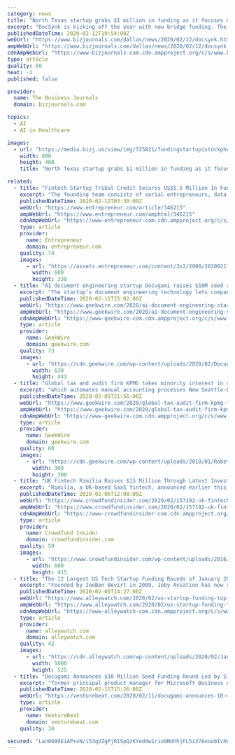 ```yaml
---
category: news
title: "North Texas startup grabs $1 million in funding as it focuses on AI tools for health care"
excerpt: "DocSynk is kicking off the year with new bridge funding. The North Texas startup focused on health care received the package from private equity firm Colosseum Group in Chicago, according to a news release."
publishedDateTime: 2020-02-12T19:54:00Z
webUrl: "https://www.bizjournals.com/dallas/news/2020/02/12/docsynk.html"
ampWebUrl: "https://www.bizjournals.com/dallas/news/2020/02/12/docsynk.amp.html"
cdnAmpWebUrl: "https://www-bizjournals-com.cdn.ampproject.org/c/s/www.bizjournals.com/dallas/news/2020/02/12/docsynk.amp.html"
type: article
quality: 50
heat: -1
published: false

provider:
  name: The Business Journals
  domain: bizjournals.com

topics:
  - AI
  - AI in Healthcare

images:
  - url: "https://media.bizj.us/view/img/725821/fundingstartupistockphoto*600xx3454-2303-0-182.jpg"
    width: 600
    height: 400
    title: "North Texas startup grabs $1 million in funding as it focuses on AI tools for health care"

related:
  - title: "Fintech Startup Tribal Credit Secures US$5.5 Million In Funding Round"
    excerpt: "The founding team consists of serial entrepreneurs, data scientists, and fintech execs who have had experiences in banking, risk and compliance, regulations, and scaling in emerging markets. Shady points out that the startup’s main advantage in the market is its proprietary AI algorithm, which they originally conceived based off their researc ..."
    publishedDateTime: 2020-02-12T03:30:00Z
    webUrl: "https://www.entrepreneur.com/article/346215"
    ampWebUrl: "https://www.entrepreneur.com/amphtml/346215"
    cdnAmpWebUrl: "https://www-entrepreneur-com.cdn.ampproject.org/c/s/www.entrepreneur.com/amphtml/346215"
    type: article
    provider:
      name: Entrepreneur
      domain: entrepreneur.com
    quality: 74
    images:
      - url: "https://assets.entrepreneur.com/content/3x2/2000/20200211171501-Tribal-DarkCardMock-Simple.png?width=600&crop=16:9"
        width: 600
        height: 338
  - title: "AI document engineering startup Docugami raises $10M seed round in unusually large early stage deal"
    excerpt: "The startup’s document engineering technology lets companies create documents such as contracts and reports that can then be analyzed in the aggregate as if the contents were stored in a structured database. Docugami says it’s creating new AI techniques using machine learning, computer vision, natural language processing and unique XML ..."
    publishedDateTime: 2020-02-11T15:02:00Z
    webUrl: "https://www.geekwire.com/2020/ai-document-engineering-startup-docugami-raises-10m-seed-round-unusually-large-early-stage-deal/"
    ampWebUrl: "https://www.geekwire.com/2020/ai-document-engineering-startup-docugami-raises-10m-seed-round-unusually-large-early-stage-deal/amp/"
    cdnAmpWebUrl: "https://www-geekwire-com.cdn.ampproject.org/c/s/www.geekwire.com/2020/ai-document-engineering-startup-docugami-raises-10m-seed-round-unusually-large-early-stage-deal/amp/"
    type: article
    provider:
      name: GeekWire
      domain: geekwire.com
    quality: 73
    images:
      - url: "https://cdn.geekwire.com/wp-content/uploads/2020/02/Docugami-Board-of-Directors-February-2020-1-630x443.jpg"
        width: 630
        height: 443
  - title: "Global tax and audit firm KPMG takes minority interest in startup LumaTax in $2M funding round"
    excerpt: "which automates manual accounting processes New Seattle-based VC firm aims to help startups bridge gap between seed and Series A rounds Seattle startup Spruce Up raises $3M for AI-powered home shopping platform Google discloses cloud revenue for the first time — here’s how it compares to Amazon and Microsoft"
    publishedDateTime: 2020-02-05T21:56:00Z
    webUrl: "https://www.geekwire.com/2020/global-tax-audit-firm-kpmg-takes-minority-interest-startup-lumatax-2m-funding-round/"
    ampWebUrl: "https://www.geekwire.com/2020/global-tax-audit-firm-kpmg-takes-minority-interest-startup-lumatax-2m-funding-round/amp/"
    cdnAmpWebUrl: "https://www-geekwire-com.cdn.ampproject.org/c/s/www.geekwire.com/2020/global-tax-audit-firm-kpmg-takes-minority-interest-startup-lumatax-2m-funding-round/amp/"
    type: article
    provider:
      name: GeekWire
      domain: geekwire.com
    quality: 60
    images:
      - url: "https://cdn.geekwire.com/wp-content/uploads/2018/01/Robet-Schulte-LumaTax-CEO-300x300.jpg"
        width: 300
        height: 300
  - title: "UK Fintech Rimilia Raises $15 Million Through Latest Investment Round"
    excerpt: "Rimilia, a UK-based SaaS fintech, announced earlier this week it raised $15 million through its latest ... while also focusing on building out our team to add further subject matter expertise and leading data scientists to further advance our automation and AI.” The funding, which brings the total amount raised by Rimilia to $40 million ..."
    publishedDateTime: 2020-02-06T12:08:00Z
    webUrl: "https://www.crowdfundinsider.com/2020/02/157192-uk-fintech-rimilia-raises-15-million-through-latest-investment-round/"
    ampWebUrl: "https://www.crowdfundinsider.com/2020/02/157192-uk-fintech-rimilia-raises-15-million-through-latest-investment-round/amp/"
    cdnAmpWebUrl: "https://www-crowdfundinsider-com.cdn.ampproject.org/c/s/www.crowdfundinsider.com/2020/02/157192-uk-fintech-rimilia-raises-15-million-through-latest-investment-round/amp/"
    type: article
    provider:
      name: Crowdfund Insider
      domain: crowdfundinsider.com
    quality: 59
    images:
      - url: "https://www.crowdfundinsider.com/wp-content/uploads/2016/10/Coins-Pounds-Money-UK-sketch-600x415.jpg"
        width: 600
        height: 415
  - title: "The 12 Largest US Tech Startup Funding Rounds of January 2020"
    excerpt: "Founded by JoeBen Bevirt in 2009, Joby Aviation has now raised a total of $720.0M in total equity funding and is backed by investors that include Toyota Motor Corporation, JetBlue Technology Ventures, Capricorn Investment Group, SPARX Group, and Toyota AI Ventures. Investors in the round: Abdul Latif Jameel, Baillie Gifford, Capricorn ..."
    publishedDateTime: 2020-02-05T14:27:00Z
    webUrl: "https://www.alleywatch.com/2020/02/us-startup-funding-top-largest-january-2020-vc/14/"
    ampWebUrl: "https://www.alleywatch.com/2020/02/us-startup-funding-top-largest-january-2020-vc/amp/"
    cdnAmpWebUrl: "https://www-alleywatch-com.cdn.ampproject.org/c/s/www.alleywatch.com/2020/02/us-startup-funding-top-largest-january-2020-vc/amp/"
    type: article
    provider:
      name: alleywatch.com
      domain: alleywatch.com
    quality: 42
    images:
      - url: "https://cdn.alleywatch.com/wp-content/uploads/2020/02/January-2020-us-top-startup-fundings.jpg"
        width: 1000
        height: 525
  - title: "Docugami Announces $10 Million Seed Funding Round Led by SignalFire"
    excerpt: "former principal product manager for Microsoft Business AI & Research; Mike Palmer, founding member of InfoPath and an engineering manager in Office; and Martin Sawicki, former engineering manager for Microsoft Office and Azure. The Docugami science team is led by Luis Martí, an international expert in machine learning and evolutionary ..."
    publishedDateTime: 2020-02-11T15:26:00Z
    webUrl: "https://venturebeat.com/2020/02/11/docugami-announces-10-million-seed-funding-round-led-by-signalfire/"
    type: article
    provider:
      name: VentureBeat
      domain: venturebeat.com
    quality: 34

secured: "Lan0689EiAP+xN/i53qVZgPjR19pQzKYeddw1riu9NUhhjFL5i37Anoo0IvhUCXyAsh2GPCr6XSyb/nfxZntUq4GKI0f4QObhj5EVarz7udz82Jyw3HUK5IvPnfAW7HczgqMOgVo2L566dVXW42Bh0s9wrrXR2nbBltXf7lhDzXk8pVzpCtxZdFIGRSiLXk2cP9YcPEIPC0lh+KaMvu/uBVe/3fQWEZQesovXtUWomornGvvLLr/z+l7GSA137gga7fPtOhTZYwYX5f8G9wiRanZn0xWBcbAQQaXW43MAj2Nrp+2NK6cP6Y/pC+/RJWR;9rJ4j1otDeaI/N+SJHjyIQ=="
---
```


